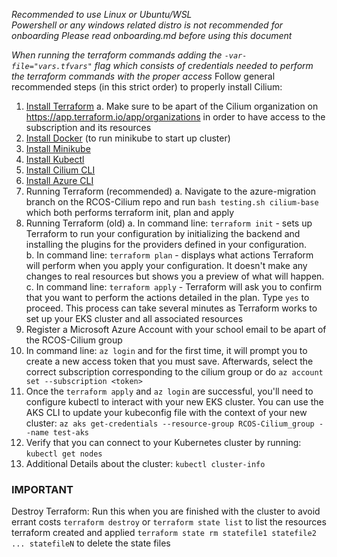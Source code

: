 *Recommended to use Linux or Ubuntu/WSL*  
*Powershell or any windows related distro is not recommended for onboarding*
*Please read onboarding.md before using this document*  

*When running the terraform commands adding the `-var-file="vars.tfvars"` flag  which consists of credentials needed to perform the terraform commands with the proper access*
Follow general recommended steps (in this strict order) to properly install Cilium:
1. [Install Terraform](https://developer.hashicorp.com/terraform/tutorials/aws-get-started/install-cli)
    a. Make sure to be apart of the Cilium organization on https://app.terraform.io/app/organizations in order to have access to the subscription and its resources 
2. [Install Docker](https://minikube.sigs.k8s.io/docs/drivers/docker/) (to run minikube to start up cluster) 
3. [Install Minikube](https://minikube.sigs.k8s.io/docs/start/?arch=%2Flinux%2Fx86-64%2Fstable%2Fbinary+download)  
4. [Install Kubectl](https://kubernetes.io/docs/tasks/tools/)
5. [Install Cilium CLI](https://docs.cilium.io/en/stable/gettingstarted/k8s-install-default/#install-the-cilium-cli)  
6. [Install Azure CLI](https://learn.microsoft.com/en-us/cli/azure/install-azure-cli) 
7. Running Terraform (recommended)
    a. Navigate to the azure-migration branch on the RCOS-Cilium repo and run `bash testing.sh cilium-base` which both performs terraform init, plan and apply  
8. Running Terraform (old)
    a. In command line: `terraform init` - sets up Terraform to run your configuration by initializing the backend and installing the plugins for the providers defined in your configuration.  
    b. In command line: `terraform plan` - displays what actions Terraform will perform when you apply your configuration. It doesn't make any changes to real resources but shows you a preview of what will happen.  
    c. In command line: `terraform apply` - Terraform will ask you to confirm that you want to perform the actions detailed in the plan. Type `yes` to proceed. This process can take several minutes as Terraform works to set up your EKS cluster and all associated resources  
9. Register a Microsoft Azure Account with your school email to be apart of the RCOS-Cilium group
10. In command line: `az login` and for the first time, it will prompt you to create a new access token that you must save. Afterwards, select the correct subscription corresponding to the cilium group or do `az account set --subscription <token>`
11. Once the `terraform apply` and `az login` are successful, you'll need to configure kubectl to interact with your new EKS cluster. You can use the AKS CLI to update your kubeconfig file with the context of your new cluster: `az aks get-credentials --resource-group RCOS-Cilium_group --name test-aks`  
12. Verify that you can connect to your Kubernetes cluster by running: `kubectl get nodes`  
13. Additional Details about the cluster: `kubectl cluster-info`

### IMPORTANT
Destroy Terraform: Run this when you are finished with the cluster to avoid errant costs 
`terraform destroy` or 
`terraform state list` to list the resources terraform created and applied 
`terraform state rm statefile1 statefile2 ... statefileN` to delete the state files 





